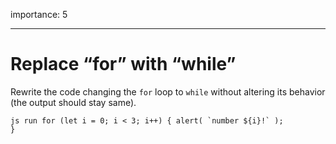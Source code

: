 importance: 5

------------------------------------------------------------------------

Replace “for” with “while”
==========================

Rewrite the code changing the `for` loop to `while` without altering its behavior (the output should stay same).

`` js run for (let i = 0; i < 3; i++) { alert( `number ${i}!` );         } ``
